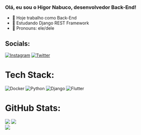 ### Olá, eu sou o Higor Nabuco, desenvolvedor Back-End!


- 🔭 Hoje trabalho como Back-End
- 🌱 Estudando Django REST Framework
- 👯 Pronouns: ele/dele

## Socials:
[![Instagram](https://img.shields.io/badge/Instagram-%23323330.svg?logo=Instagram&logoColor=white)](https://instagram.com/pimentel.nabuco/)
[![Twitter](https://img.shields.io/badge/Twitter-%23323330.svg?logo=Twitter&logoColor=white)](https://twitter.com/higornabuco)

# Tech Stack:
![Docker](https://img.shields.io/badge/docker-%23323330.svg?style=for-the-badge&logo=docker&logoColor=white)
![Python](https://img.shields.io/badge/python-%23323330.svg?style=for-the-badge&logo=python&logoColor=white)
![Django](https://img.shields.io/badge/django-%23323330.svg?style=for-the-badge&logo=django&logoColor=white)
![Flutter](https://img.shields.io/badge/flutter-%23323330.svg?style=for-the-badge&logo=flutter&logoColor=white)

# GitHub Stats:
![](https://github-readme-stats.vercel.app/api?username=higornabuco&theme=nightowl&hide_border=false&include_all_commits=true&count_private=true)
![](https://github-readme-streak-stats.herokuapp.com/?user=higornabuco&theme=nightowl&hide_border=false)<br/>
![](https://github-readme-stats.vercel.app/api/top-langs/?username=higornabuco&theme=nightowl&hide_border=false&include_all_commits=true&count_private=true&layout=compact)
